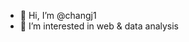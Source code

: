 - 👋 Hi, I’m @changj1
- 👀 I’m interested in web & data analysis
<!---
changj1/changj1 is a ✨ special ✨ repository because its `README.md` (this file) appears on your GitHub profile.
You can click the Preview link to take a look at your changes.
--->
